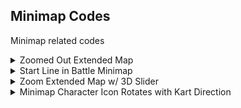 ## Minimap Codes

Minimap related codes

<details>
<summary>Zoomed Out Extended Map</summary>

Zooms out the minimap like in Battle

```armv7
0016DFA8 E3A00003
```
</details>

<details>
<summary>Start Line in Battle Minimap</summary>

Shows start line on minimap in Battle

```armv7
00475FA8 E3A00000
```
</details>

<details>
<summary>Zoom Extended Map w/ 3D Slider</summary>

Allows zooming the extended map with the 3D slider. Unfortunately, character and item icons are not affected therefore they display the wrong location, breaking the purpose of the code. Change 40800000 (4f) to modify how much you can zoom out.
It is possible to fix this issue, it seems like I am missing some stuff

```armv7
0016DEF8 EB144848
0016DF0C EB144843
E0680020 00000024
ED940A2B E59F1010 
ED915A00 ED9F8A03 
EE285A05 EE350A00 
E1A0F00E 1FF81080 
40800000 00000000
```
</details>

<details>
<summary>Minimap Character Icon Rotates with Kart Direction</summary>

Minimap character icons will rotate based on the direction the kart is facing. Similar to how the searchlight/arrow rotates to point in the kart’s direction, the same behavior will apply to the character icons. Includes a fix for damage animation to work

```armv7
00173818 EB14320E
E0680058 00000014
E5951C30 E3110801
15D010A2 03A01001
E1A0F00E 00000000
```
</details>